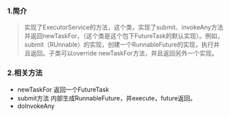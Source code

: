 ### 1.简介
>实现了ExecutorService的方法，这个类，实现了submit、invokeAny方法并返回newTaskFor，（这个类是这个包下FutureTask的默认实现）。例如，submit（RUnnable）的实现，创建一个RunnableFuture的实现，执行并且返回。子类可以override newTaskFor方法，并且返回另外一个实现。

### 2.相关方法

* newTaskFor 返回一个FutureTask
* submit方法 内部生成RunnableFuture，并execute，future返回。
* doInvokeAny 

